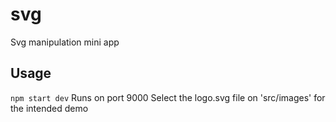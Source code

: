 # svg

Svg manipulation mini app

## Usage

`npm start dev`
Runs on port 9000
Select the logo.svg file on 'src/images' for the intended demo